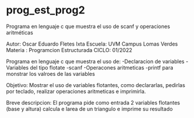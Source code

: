# prog_est_prog2
Programa en lenguaje c que muestra el uso de scanf y operaciones aritméticas 

Autor: Oscar Eduardo Fletes Ixta
Escuela: UVM Campus Lomas Verdes
Materia : Programcion Estructurada
CICLO: 01/2022

Programa en lenguaje c que muestra el uso de:
  -Declaracion de variables 
  -Variables del tipo flotate
  -scanf
  -Operacones aritmeticas 
  -printf para monstrar los valroes de las variables

Objetivo:
Mostrar el uso de variables flotantes, como declararlas, pedirlas por teclado,
realizar operaciones aritmeticas e imprimirla. 

Breve descripcion:
El programa pide como entrada 2 variables flotantes (base y altura)
calcula e larea de un triangulo e imprime su resultado
